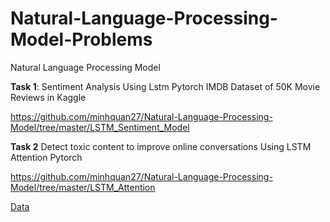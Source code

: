 # Natural-Language-Processing-Model-Problems
Natural Language Processing Model

**Task 1**: Sentiment Analysis Using Lstm Pytorch IMDB Dataset of 50K Movie Reviews in Kaggle


https://github.com/minhquan27/Natural-Language-Processing-Model/tree/master/LSTM_Sentiment_Model

**Task 2** Detect toxic content to improve online conversations Using LSTM Attention Pytorch


https://github.com/minhquan27/Natural-Language-Processing-Model/tree/master/LSTM_Attention

[Data](https://www.kaggle.com/c/quora-insincere-questions-classification)

